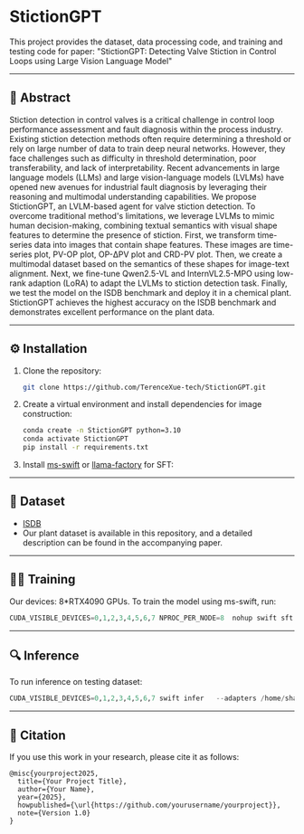 # StictionGPT

This project provides the dataset, data processing code, and training and testing code for paper: "StictionGPT: Detecting Valve Stiction in Control Loops using Large Vision Language Model"

---

## 📌 Abstract

Stiction detection in control valves is a critical challenge in control loop performance assessment and fault diagnosis within the process industry. Existing stiction detection methods often require determining a threshold or rely on large number of data to train deep neural networks. However, they face challenges such as difficulty in threshold determination, poor transferability, and lack of interpretability. Recent advancements in large language models (LLMs) and large vision-language models (LVLMs) have opened new avenues for industrial fault diagnosis by leveraging their reasoning and multimodal understanding capabilities. We propose StictionGPT, an LVLM-based agent for valve stiction detection. To overcome traditional method's limitations, we  leverage LVLMs to mimic human decision-making, combining textual semantics with visual shape features to determine the presence of stiction.  First, we transform time-series data into images that contain shape features. These images are time-series plot, PV-OP plot, OP-ΔPV plot and CRD-PV plot. Then, we create a multimodal dataset based on the semantics of these shapes for image-text alignment. Next, we fine-tune Qwen2.5-VL and InternVL2.5-MPO using low-rank adaption (LoRA) to adapt the LVLMs to stiction detection task. Finally, we test the model on the ISDB benchmark and deploy it in a chemical plant. StictionGPT achieves the highest accuracy on the ISDB benchmark and demonstrates excellent performance on the plant data.

---

## ⚙️ Installation

1. Clone the repository:

   ```bash
   git clone https://github.com/TerenceXue-tech/StictionGPT.git
   ```

2. Create a virtual environment and install dependencies for image construction:

   ```bash
   conda create -n StictionGPT python=3.10
   conda activate StictionGPT
   pip install -r requirements.txt
   ```

3. Install [ms-swift](https://github.com/modelscope/ms-swift) or [llama-factory](https://github.com/hiyouga/LLaMA-Factory) for SFT:

---

## 📂 Dataset

- [ISDB](https://sites.ualberta.ca/~bhuang/ISDB.zip)
- Our plant dataset is available in this repository, and a detailed description can be found in the accompanying paper.

---

## 🏋️‍♂️ Training

Our devices: 8*RTX4090 GPUs. To train the model using ms-swift, run:

```python
CUDA_VISIBLE_DEVICES=0,1,2,3,4,5,6,7 NPROC_PER_NODE=8  nohup swift sft --torch_dtype 'bfloat16' --model '/home/shangchao/XTC/LLMs/InternVL2_5-38B-MPO' --model_type 'internvl2_5' --template 'internvl2_5' --dataset '/home/shangchao/XTC/LLaMA-Factory/data/stiction_loop.json' '/home/shangchao/XTC/LLaMA-Factory/data/stiction_loop_aug.json' '/home/shangchao/XTC/LLaMA-Factory/data/stiction_S_nonquantify2.json' '/home/shangchao/XTC/LLaMA-Factory/data/stiction_S_aug_nonquantify2.json' --max_length '1024' --init_weights 'True' --learning_rate '1e-4' --num_train_epochs '150.0' --attn_impl 'flash_attn' --gradient_accumulation_steps '8' --eval_steps '500' --output_dir 'output' --report_to 'tensorboard'  --deepspeed zero3  --add_version False --output_dir /home/shangchao/XTC/ms-swift/output/v14-20250311-104348 --logging_dir /home/shangchao/XTC/ms-swift/output/v14-20250311-104348/runs --ignore_args_error True > /home/shangchao/XTC/ms-swift/output/v14-20250311-104348/runs/run.log
```


---

## 🔍 Inference

To run inference on testing dataset:

```python
CUDA_VISIBLE_DEVICES=0,1,2,3,4,5,6,7 swift infer   --adapters /home/shangchao/XTC/ms-swift/output/internvl2.5-38B-t-best/checkpoint-200    --infer_backend pt    --temperature 0.5   --max_new_tokens 2048    --val_dataset /home/shangchao/XTC/plant_data/pre-stiction_t_plant_test.json   --max_batch_size 1 
```

---

## 🙋 Citation

If you use this work in your research, please cite it as follows:

```
@misc{yourproject2025,
  title={Your Project Title},
  author={Your Name},
  year={2025},
  howpublished={\url{https://github.com/yourusername/yourproject}},
  note={Version 1.0}
}
```
